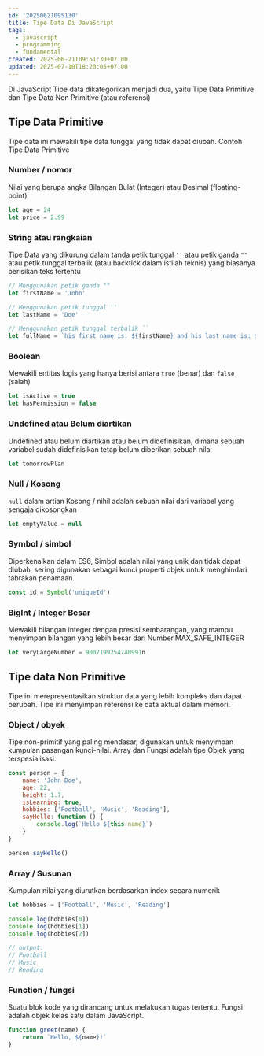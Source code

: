 ```yaml
---
id: '20250621095130'
title: Tipe Data Di JavaScript
tags:
  - javascript
  - programming
  - fundamental
created: 2025-06-21T09:51:30+07:00
updated: 2025-07-10T18:20:05+07:00
---
```


Di JavaScript Tipe data dikategorikan menjadi dua, yaitu Tipe Data Primitive dan Tipe Data Non Primitive (atau referensi)

## Tipe Data Primitive

Tipe data ini mewakili tipe data tunggal yang tidak dapat diubah. Contoh Tipe Data Primitive

### Number / nomor

Nilai yang berupa angka Bilangan Bulat (Integer) atau Desimal (floating-point)

```javascript
let age = 24
let price = 2.99
```

### String atau rangkaian

Tipe Data yang dikurung dalam tanda petik tunggal `''` atau petik ganda `""` atau petik tunggal terbalik (atau backtick dalam istilah teknis) yang biasanya berisikan teks tertentu

```javascript
// Menggunakan petik ganda ""
let firstName = 'John'

// Menggunakan petik tunggal ''
let lastName = 'Doe'

// Menggunakan petik tunggal terbalik ``
let fullName = `his first name is: ${firstName} and his last name is: ${lastName}`
```

### Boolean

Mewakili entitas logis yang hanya berisi antara `true` (benar) dan `false` (salah)

```javascript
let isActive = true
let hasPermission = false
```

### Undefined atau Belum diartikan

Undefined atau belum diartikan atau belum didefinisikan, dimana sebuah variabel sudah didefinisikan tetap belum diberikan sebuah nilai

```javascript
let tomorrowPlan
```

### Null / Kosong

`null` dalam artian Kosong / nihil adalah sebuah nilai dari variabel yang sengaja dikosongkan

```javascript
let emptyValue = null
```

### Symbol / simbol

Diperkenalkan dalam ES6, Simbol adalah nilai yang unik dan tidak dapat diubah, sering digunakan sebagai kunci properti objek untuk menghindari tabrakan penamaan.

```javascript
const id = Symbol('uniqueId')
```

### BigInt / Integer Besar

Mewakili bilangan integer dengan presisi sembarangan, yang mampu menyimpan bilangan yang lebih besar dari Number.MAX_SAFE_INTEGER

```javascript
let veryLargeNumber = 9007199254740991n
```

## Tipe data Non Primitive

Tipe ini merepresentasikan struktur data yang lebih kompleks dan dapat berubah. Tipe ini menyimpan referensi ke data aktual dalam memori.

### Object / obyek

Tipe non-primitif yang paling mendasar, digunakan untuk menyimpan kumpulan pasangan kunci-nilai. Array dan Fungsi adalah tipe Objek yang terspesialisasi.

```javascript
const person = {
	name: 'John Doe',
	age: 22,
	height: 1.7,
	isLearning: true,
	hobbies: ['Football', 'Music', 'Reading'],
	sayHello: function () {
		console.log(`Hello ${this.name}`)
	}
}

person.sayHello()
```

### Array / Susunan

Kumpulan nilai yang diurutkan berdasarkan index secara numerik

```javascript
let hobbies = ['Football', 'Music', 'Reading']

console.log(hobbies[0])
console.log(hobbies[1])
console.log(hobbies[2])

// output:
// Football
// Music
// Reading
```

### Function / fungsi

Suatu blok kode yang dirancang untuk melakukan tugas tertentu. Fungsi adalah objek kelas satu dalam JavaScript.

```javascript
function greet(name) {
	return `Hello, ${name}!`
}
```
